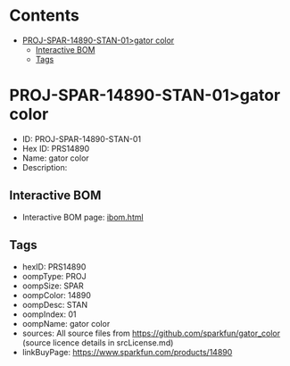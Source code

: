 



Contents
========

* [PROJ-SPAR-14890-STAN-01>gator color](#proj-spar-14890-stan-01gator-color)
	* [Interactive BOM](#interactive-bom)
	* [Tags](#tags)

# PROJ-SPAR-14890-STAN-01>gator color

- ID: PROJ-SPAR-14890-STAN-01
- Hex ID: PRS14890
- Name: gator color
- Description: 

## Interactive BOM

- Interactive BOM page: [ibom.html](kicad/bom/ibom.html)

## Tags

- hexID: PRS14890
- oompType: PROJ
- oompSize: SPAR
- oompColor: 14890
- oompDesc: STAN
- oompIndex: 01
- oompName: gator color
- sources: All source files from https://github.com/sparkfun/gator_color (source licence details in srcLicense.md)
- linkBuyPage: https://www.sparkfun.com/products/14890
